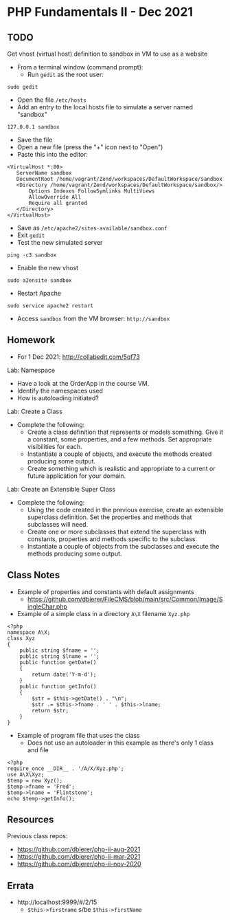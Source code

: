 # PHP Fundamentals II - Dec 2021

## TODO
Get vhost (virtual host) definition to sandbox in VM to use as a website
* From a terminal window (command prompt):
  * Run `gedit` as the root user:
```
sudo gedit
```
  * Open the file `/etc/hosts`
  * Add an entry to the local hosts file to simulate a server named "sandbox"
```
127.0.0.1 sandbox
```
  * Save the file
  * Open a new file (press the "+" icon next to "Open")
  * Paste this into the editor:
```
<VirtualHost *:80>
   ServerName sandbox
   DocumentRoot /home/vagrant/Zend/workspaces/DefaultWorkspace/sandbox
   <Directory /home/vagrant/Zend/workspaces/DefaultWorkspace/sandbox/>
       Options Indexes FollowSymlinks MultiViews
       AllowOverride All
       Require all granted
   </Directory>
</VirtualHost>
```
  * Save as `/etc/apache2/sites-available/sandbox.conf`
  * Exit `gedit`
  * Test the new simulated server
```
ping -c3 sandbox
```
  * Enable the new vhost
```
sudo a2ensite sandbox
```
  * Restart Apache
```
sudo service apache2 restart
```
  * Access `sandbox` from the VM browser: `http://sandbox`

## Homework
* For 1 Dec 2021: http://collabedit.com/5qf73

Lab: Namespace
* Have a look at the OrderApp in the course VM.
* Identify the namespaces used
* How is autoloading initiated?

Lab: Create a Class
* Complete the following:
  * Create a class definition that represents or models something. Give it a constant, some properties, and a few methods. Set appropriate visibilities for each.
  * Instantiate a couple of objects, and execute the methods created producing some output.
  * Create something which is realistic and appropriate to a current or future application for your domain.

Lab: Create an Extensible Super Class
* Complete the following:
  * Using the code created in the previous exercise, create an extensible superclass definition. Set the properties and methods that subclasses will need.
  * Create one or more subclasses that extend the superclass with constants, properties and methods specific to the subclass.
  * Instantiate a couple of objects from the subclasses and execute the methods producing some output.

## Class Notes
* Example of properties and constants with default assignments
  * https://github.com/dbierer/FileCMS/blob/main/src/Common/Image/SingleChar.php
* Example of a simple class in a directory `A\X` filename `Xyz.php`
```
<?php
namespace A\X;
class Xyz
{
	public string $fname = '';
	public string $lname = '';
	public function getDate()
	{
		return date('Y-m-d');
	}
	public function getInfo()
	{
		$str = $this->getDate() . "\n";
		$str .= $this->fname . ' ' . $this->lname;
		return $str;
	}
}
```
* Example of program file that uses the class
  * Does not use an autoloader in this example as there's only 1 class and file
```
<?php
require_once __DIR__ . '/A/X/Xyz.php';
use A\X\Xyz;
$temp = new Xyz();
$temp->fname = 'Fred';
$temp->lname = 'Flintstone';
echo $temp->getInfo();
```

## Resources
Previous class repos:
* https://github.com/dbierer/php-ii-aug-2021
* https://github.com/dbierer/php-ii-mar-2021
* https://github.com/dbierer/php-ii-nov-2020


## Errata
* http://localhost:9999/#/2/15
  * `$this->firstname` s/be `$this->firstName`
